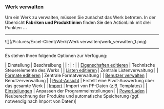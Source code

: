 ### Werk verwalten

Um ein Werk zu verwalten, müssen Sie zunächst das Werk betreten. In der Übersicht **Fabriken und Produktlinien** finden Sie den ActionLink mit drei Punkten **...**

---
![](/Pictures/Excel-Client/Werk/Werk verwalten/werk_verwalten_1.png)

---


Es stehen Ihnen folgende Optionen zur Verfügung:  

| Einstellung | Beschreibung |
| : | : | 
| [Eigenschaften editieren](https://saxess-software.gitbooks.io/datafactory-handbuch-deutsch/content/der-excel-client/fabrik/eigenschaften.html) | Technische Steuerelemente des Werks |
| [Listen editieren](https://saxess-software.gitbooks.io/datafactory-handbuch-deutsch/content/der-excel-client/listen-und-formate.html) | Zentrale Listenverwaltung |
| [Formate editieren](https://saxess-software.gitbooks.io/datafactory-handbuch-deutsch/content/der-excel-client/listen-und-formate.html) | Zentrale Formatverwaltung |
| [Benutzer verwalten](https://saxess-software.gitbooks.io/datafactory-handbuch-deutsch/content/der-excel-client/werk/benutzer-verwalten.html) | Benutzerverwaltung |
| [Pivot-Ansicht](https://saxess-software.gitbooks.io/datafactory-handbuch-deutsch/content/der-excel-client/daten-auswerten/pivot-auswerten.html) | Erstellt eine Pivot-Auswertung über das gesamte Werk |
| [Import](https://saxess-software.gitbooks.io/datafactory-handbuch-deutsch/content/der-excel-client/import-und-export.html) | Import von PF-Daten (z.B. Templates) |
| [Einstellungen](https://saxess-software.gitbooks.io/datafactory-handbuch-deutsch/content/der-excel-client/fabrik/programmeinstellungen.html) | Anpassen der Programmeinstellungen |
| [PowerLaden](https://saxess-software.gitbooks.io/datafactory-handbuch-deutsch/content/der-excel-client/produkt/powerladen.html) | Neuberechnung der Produkte und automatische Speicherung (ggf. notwendig nach Import von Daten)|
